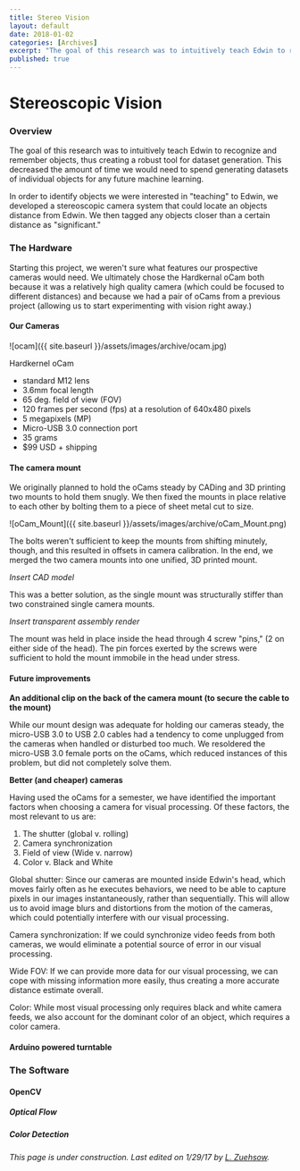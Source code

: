 ```yaml
---
title: Stereo Vision
layout: default
date: 2018-01-02
categories: [Archives]
excerpt: "The goal of this research was to intuitively teach Edwin to recognize and remember objects, thus creating a robust tool for dataset generation."
published: true
---
```


# Stereoscopic Vision

### Overview

The goal of this research was to intuitively teach Edwin to recognize and remember objects, thus creating a robust tool for dataset generation. This decreased the amount of time we would need to spend generating datasets of individual objects for any future machine learning.

In order to identify objects we were interested in "teaching" to Edwin, we developed a stereoscopic camera system that could locate an objects distance from Edwin. We then tagged any objects closer than a certain distance as "significant."

### The Hardware

  Starting this project, we weren't sure what features our prospective cameras would need.
  We ultimately chose the Hardkernal oCam both because it was a relatively high quality camera (which could be focused to different distances) and because we had a pair of oCams from a previous project (allowing us to start experimenting  with vision right away.)

#### Our Cameras
  
  ![ocam]({{ site.baseurl }}/assets/images/archive/ocam.jpg)
  
  Hardkernel oCam
  
  - standard M12 lens
  - 3.6mm focal length
  - 65 deg. field of view (FOV)
  - 120 frames per second (fps) at a resolution of 640x480 pixels
  - 5 megapixels (MP)
  - Micro-USB 3.0 connection port
  - 35 grams
  - $99 USD + shipping

#### The camera mount

  We originally planned to hold the oCams steady by CADing and 3D printing two mounts to hold them snugly. We then fixed the mounts in place relative to each other by bolting them to a piece of sheet metal cut to size.
  
  ![oCam_Mount]({{ site.baseurl }}/assets/images/archive/oCam_Mount.png)
  
  The bolts weren't sufficient to keep the mounts from shifting minutely, though, and this resulted in offsets in camera calibration. In the end, we merged the two camera mounts into one unified, 3D printed mount. 
  
  *Insert CAD model*
  
  This was a better solution, as the single mount was structurally stiffer than two constrained single camera mounts.
  
  *Insert transparent assembly render*
  
  The mount was held in place inside the head through 4 screw "pins," (2 on either side of the head). The pin forces exerted by the screws were sufficient to hold the mount immobile in the head under stress.
  
#### Future improvements

**An additional clip on the back of the camera mount (to secure the cable to the mount)**

  While our mount design was adequate for holding our cameras steady, the micro-USB 3.0 to USB 2.0 cables had a tendency to come unplugged from the cameras when handled or disturbed too much. We resoldered the micro-USB 3.0 female ports on the oCams, which reduced instances of this problem, but did not completely solve them.
  
**Better (and cheaper) cameras**

  Having used the oCams for a semester, we have identified the important factors when choosing a camera for visual processing.
  Of these factors, the most relevant to us are:
  
  1. The shutter (global v. rolling)
  2. Camera synchronization
  3. Field of view (Wide v. narrow)
  4. Color v. Black and White
  
Global shutter: Since our cameras are mounted inside Edwin's head, which moves fairly often as he executes behaviors, we need to be able to capture pixels in our images instantaneously, rather than sequentially. This will allow us to avoid image blurs and distortions from the motion of the cameras, which could potentially interfere with our visual processing.

Camera synchronization: If we could synchronize video feeds from both cameras, we would eliminate a potential source of error in our visual processing.

Wide FOV: If we can provide more data for our visual processing, we can cope with missing information more easily, thus creating a more accurate distance estimate overall.

Color: While most visual processing only requires black and white camera feeds, we also account for the dominant color of an object, which requires a color camera.
  
#### Arduino powered turntable

### The Software

  

#### OpenCV

##### Optical Flow

##### Color Detection

##### 


*This page is under construction. Last edited on 1/29/17 by [L. Zuehsow](https://github.com/Oktober13).*
